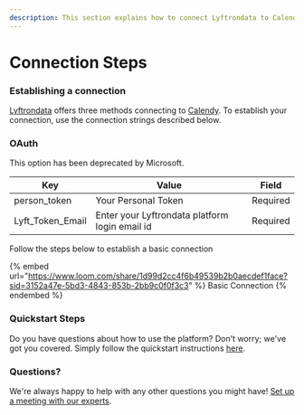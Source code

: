 ```yaml
---
description: This section explains how to connect Lyftrondata to Calendy.
---
```


# Connection Steps

### Establishing a connection

[Lyftrondata](https://www.lyftrondata.com) offers three methods connecting to [Calendy](https://www.lyftrondata.com/integration/business-analytics/calendly/). To establish your connection, use the connection strings described below.

### OAuth

This option has been deprecated by Microsoft.

| Key                | Value                                          | Field    |
| ------------------ | ---------------------------------------------- | -------- |
| person\_token      | Your Personal Token                            | Required |
| Lyft\_Token\_Email | Enter your Lyftrondata platform login email id | Required |

Follow the steps below to establish a basic connection

{% embed url="https://www.loom.com/share/1d99d2cc4f6b49539b2b0aecdef1face?sid=3152a47e-5bd3-4843-853b-2bb9c0f0f3c3" %}
Basic Connection
{% endembed %}

### Quickstart Steps

Do you have questions about how to use the platform? Don't worry; we've got you covered. Simply follow the quickstart instructions [here](../../../quickstart-steps.md).

### Questions? <a href="#questions" id="questions"></a>

We're always happy to help with any other questions you might have! [Set up a meeting with our experts](https://www.lyftrondata.com/book-a-meeting/).
